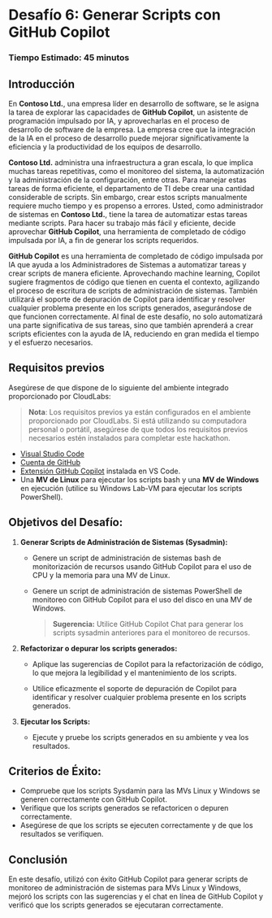 # Desafío 6: Generar Scripts con GitHub Copilot

### Tiempo Estimado: 45 minutos

## Introducción

En **Contoso Ltd.**, una empresa líder en desarrollo de software, se le asigna la tarea de explorar las capacidades de **GitHub Copilot**, un asistente de programación impulsado por IA, y aprovecharlas en el proceso de desarrollo de software de la empresa. La empresa cree que la integración de la IA en el proceso de desarrollo puede mejorar significativamente la eficiencia y la productividad de los equipos de desarrollo.

**Contoso Ltd.** administra una infraestructura a gran escala, lo que implica muchas tareas repetitivas, como el monitoreo del sistema, la automatización y la administración de la configuración, entre otras. Para manejar estas tareas de forma eficiente, el departamento de TI debe crear una cantidad considerable de scripts. Sin embargo, crear estos scripts manualmente requiere mucho tiempo y es propenso a errores. Usted, como administrador de sistemas en **Contoso Ltd.**, tiene la tarea de automatizar estas tareas mediante scripts. Para hacer su trabajo más fácil y eficiente, decide aprovechar **GitHub Copilot**, una herramienta de completado de código impulsada por IA, a fin de generar los scripts requeridos.

**GitHub Copilot** es una herramienta de completado de código impulsada por IA que ayuda a los Administradores de Sistemas a automatizar tareas y crear scripts de manera eficiente. Aprovechando machine learning, Copilot sugiere fragmentos de código que tienen en cuenta el contexto, agilizando el proceso de escritura de scripts de administración de sistemas. También utilizará el soporte de depuración de Copilot para identificar y resolver cualquier problema presente en los scripts generados, asegurándose de que funcionen correctamente. Al final de este desafío, no solo automatizará una parte significativa de sus tareas, sino que también aprenderá a crear scripts eficientes con la ayuda de IA, reduciendo en gran medida el tiempo y el esfuerzo necesarios.

## Requisitos previos

Asegúrese de que dispone de lo siguiente del ambiente integrado proporcionado por CloudLabs:

> **Nota**: Los requisitos previos ya están configurados en el ambiente proporcionado por CloudLabs. Si está utilizando su computadora personal o portátil, asegúrese de que todos los requisitos previos necesarios estén instalados para completar este hackathon.

- [Visual Studio Code](https://code.visualstudio.com/)
- [Cuenta de GitHub](https://github.com/)
- [Extensión GitHub Copilot](https://marketplace.visualstudio.com/items?itemName=GitHub.copilot) instalada en VS Code.
- Una **MV de Linux** para ejecutar los scripts bash y una **MV de Windows** en ejecución (utilice su Windows Lab-VM para ejecutar los scripts PowerShell).

## Objetivos del Desafío:

1. **Generar Scripts de Administración de Sistemas (Sysadmin):**

   - Genere un script de administración de sistemas bash de monitorización de recursos usando GitHub Copilot para el uso de CPU y la memoria para una MV de Linux.

   - Genere un script de administración de sistemas PowerShell de monitoreo con GitHub Copilot para el uso del disco en una MV de Windows. 
     >**Sugerencia:** Utilice GitHub Copilot Chat para generar los scripts sysadmin anteriores para el monitoreo de recursos.

3. **Refactorizar o depurar los scripts generados:**

   - Aplique las sugerencias de Copilot para la refactorización de código, lo que mejora la legibilidad y el mantenimiento de los scripts.

   - Utilice eficazmente el soporte de depuración de Copilot para identificar y resolver cualquier problema presente en los scripts generados.

3. **Ejecutar los Scripts:**

   - Ejecute y pruebe los scripts generados en su ambiente y vea los resultados.

## Criterios de Éxito:

- Compruebe que los scripts Sysdamin para las MVs Linux y Windows se generen correctamente con GitHub Copilot.
- Verifique que los scripts generados se refactoricen o depuren correctamente.
- Asegúrese de que los scripts se ejecuten correctamente y de que los resultados se verifiquen.

## Conclusión

En este desafío, utilizó con éxito GitHub Copilot para generar scripts de monitoreo de administración de sistemas para MVs Linux y Windows, mejoró los scripts con las sugerencias y el chat en línea de GitHub Copilot y verificó que los scripts generados se ejecutaran correctamente.
